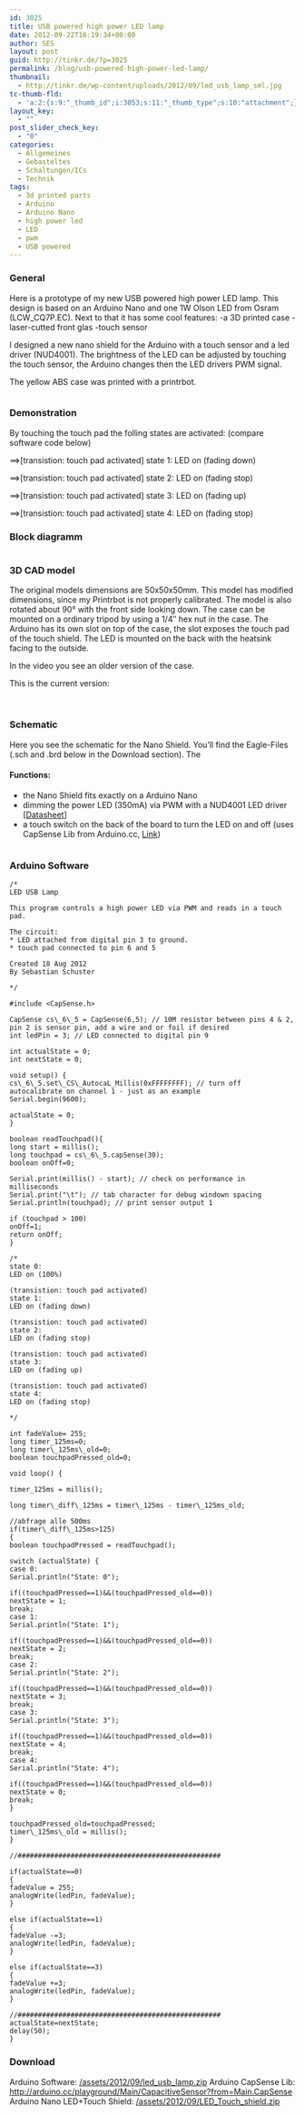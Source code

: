 ```yaml
---
id: 3025
title: USB powered high power LED lamp
date: 2012-09-22T16:19:34+00:00
author: SES
layout: post
guid: http://tinkr.de/?p=3025
permalink: /blog/usb-powered-high-power-led-lamp/
thumbnail:
  - http://tinkr.de/wp-content/uploads/2012/09/led_usb_lamp_sml.jpg
tc-thumb-fld:
  - 'a:2:{s:9:"_thumb_id";i:3053;s:11:"_thumb_type";s:10:"attachment";}'
layout_key:
  - ""
post_slider_check_key:
  - "0"
categories:
  - Allgemeines
  - Gebasteltes
  - Schaltungen/ICs
  - Technik
tags:
  - 3d printed parts
  - Arduino
  - Arduino Nano
  - high power led
  - LED
  - pwm
  - USB powered
---
```

### General

Here is a prototype of my new USB powered high power LED lamp. This design is based on an Arduino Nano and one 1W Olson LED from Osram (LCW_CQ7P.EC). Next to that it has some cool features:
-a 3D printed case
-laser-cutted front glas
-touch sensor

I designed a new nano shield for the Arduino with a touch sensor and a led driver (NUD4001). The brightness of the LED can be adjusted by touching the touch sensor, the Arduino changes then the LED drivers PWM signal.

The yellow ABS case was printed with a printrbot.

<img loading="lazy" src="/assets/2012/09/led_usb_parts.jpg" alt="" title="led lamps parts"    />

### Demonstration



By touching the touch pad the folling states are activated:
(compare software code below)

==>[transistion: touch pad activated]
state 1:
LED on (fading down)

==>[transistion: touch pad activated]
state 2:
LED on (fading stop)

==>[transistion: touch pad activated]
state 3:
LED on (fading up)

==>[transistion: touch pad activated]
state 4:
LED on (fading stop)

### Block diagramm

<img loading="lazy" src="/assets/2012/09/led_usb_blockschaltbild.png" alt="" title="block diagramm"    />

### 3D CAD model

The original models dimensions are 50x50x50mm. This model has modified dimensions, since my Printrbot is not properly calibrated. The model is also rotated about 90° with the front side looking down.
The case can be mounted on a ordinary tripod by using a 1/4&#8243; hex nut in the case. The Arduino has its own slot on top of the case, the slot exposes the touch pad of the touch shield.
The LED is mounted on the back with the heatsink facing to the outside.


In the video you see an older version of the case.

This is the current version:



<img loading="lazy" src="/assets/2012/09/usb_lamp_new_case.jpg" alt="" title="USB LED lamp"    />
<img loading="lazy" src="/assets/2012/09/usb_lamp_new_case_2.jpg" alt="" title="USB LED lamp"   />

### Schematic

Here you see the schematic for the Nano Shield. You&#8217;ll find the Eagle-Files (.sch and .brd below in the Download section). The
<img loading="lazy" src="/assets/2012/09/usb_led_lamp_schematic.png" alt="" title="schematic"    />

#### Functions:

- the Nano Shield fits exactly on a Arduino Nano
- dimming the power LED (350mA) via PWM with a NUD4001 LED driver [[Datasheet](http://www.onsemi.com/pub_link/Collateral/NUD4001-D.PDF)]
- a touch switch on the back of the board to turn the LED on and off (uses CapSense Lib from Arduino.cc, [Link](http://arduino.cc/playground/Main/CapacitiveSensor?from=Main.CapSense))
<img loading="lazy" src="/assets/2012/08/led_nano_shield_sml.jpg" alt="" title="power led nano-shield"    />

### Arduino Software

```
/*
LED USB Lamp

This program controls a high power LED via PWM and reads in a touch pad.

The circuit:
* LED attached from digital pin 3 to ground.
* touch pad connected to pin 6 and 5

Created 18 Aug 2012
By Sebastian Schuster

*/

#include <CapSense.h>

CapSense cs\_6\_5 = CapSense(6,5); // 10M resistor between pins 4 & 2, pin 2 is sensor pin, add a wire and or foil if desired
int ledPin = 3; // LED connected to digital pin 9

int actualState = 0;
int nextState = 0;

void setup() {
cs\_6\_5.set\_CS\_AutocaL_Millis(0xFFFFFFFF); // turn off autocalibrate on channel 1 - just as an example
Serial.begin(9600);

actualState = 0;
}

boolean readTouchpad(){
long start = millis();
long touchpad = cs\_6\_5.capSense(30);
boolean onOff=0;

Serial.print(millis() - start); // check on performance in milliseconds
Serial.print("\t"); // tab character for debug windown spacing
Serial.println(touchpad); // print sensor output 1

if (touchpad > 100)
onOff=1;
return onOff;
}

/*
state 0:
LED on (100%)

(transistion: touch pad activated)
state 1:
LED on (fading down)

(transistion: touch pad activated)
state 2:
LED on (fading stop)

(transistion: touch pad activated)
state 3:
LED on (fading up)

(transistion: touch pad activated)
state 4:
LED on (fading stop)

*/

int fadeValue= 255;
long timer_125ms=0;
long timer\_125ms\_old=0;
boolean touchpadPressed_old=0;

void loop() {

timer_125ms = millis();

long timer\_diff\_125ms = timer\_125ms - timer\_125ms_old;

//abfrage alle 500ms
if(timer\_diff\_125ms>125)
{
boolean touchpadPressed = readTouchpad();

switch (actualState) {
case 0:
Serial.println("State: 0");

if((touchpadPressed==1)&&(touchpadPressed_old==0))
nextState = 1;
break;
case 1:
Serial.println("State: 1");

if((touchpadPressed==1)&&(touchpadPressed_old==0))
nextState = 2;
break;
case 2:
Serial.println("State: 2");

if((touchpadPressed==1)&&(touchpadPressed_old==0))
nextState = 3;
break;
case 3:
Serial.println("State: 3");

if((touchpadPressed==1)&&(touchpadPressed_old==0))
nextState = 4;
break;
case 4:
Serial.println("State: 4");

if((touchpadPressed==1)&&(touchpadPressed_old==0))
nextState = 0;
break;
}

touchpadPressed_old=touchpadPressed;
timer\_125ms\_old = millis();
}

//##################################################

if(actualState==0)
{
fadeValue = 255;
analogWrite(ledPin, fadeValue);
}

else if(actualState==1)
{
fadeValue -=3;
analogWrite(ledPin, fadeValue);
}

else if(actualState==3)
{
fadeValue +=3;
analogWrite(ledPin, fadeValue);
}

//##################################################
actualState=nextState;
delay(50);
}
```

### Download

Arduino Software: [/assets/2012/09/led\_usb\_lamp.zip](/assets/2012/09/led_usb_lamp.zip)
Arduino CapSense Lib: <http://arduino.cc/playground/Main/CapacitiveSensor?from=Main.CapSense>
Arduino Nano LED+Touch Shield: [/assets/2012/09/LED\_Touch\_shield.zip](/assets/2012/09/LED_Touch_shield.zip)
